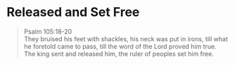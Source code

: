 # Released and Set Free

> Psalm 105:18-20<br>
They bruised his feet with shackles,
his neck was put in irons, till what he foretold came to pass,
till the word of the Lord proved him true. The king sent and released him,
the ruler of peoples set him free.

<!-- ## Table of contents

- Pondering 
    - [The Power of True Repentance](pondering/01-the-power-of-true-repentance.md)
    - [The Slender Thread](pondering/02-the-slender-thread.md)
    - [Truth or Consequence: The Final Separation](pondering/03-truth-or-consequence-the-final-separation.md)
    - [Exposing Self-Centered Teachings](pondering/04-exposing-self-centered-teachings.md)
    - [The Simplicity of Gospel](pondering/05-the-simplicity-of-gospel.md)
    - [The Necessity of Right Judgment](pondering/06-the-necessity-of-right-judgment.md)
    - [True Peace vs. Temporary Relief](pondering/07-true-peace-vs-temporary-relief.md)
- Poem
    - [Suffering](poem/01-suffering)
    - [Surpassing Expectation](poem/02-surpassing-expectation)
- Parables
    - [Good Actor](parables/01-good-actor.md)
    - [Copied Homework](parables/02-copied-homework.md)
- Prayers
    - [Help my unbelief](prayers/01-help-my-unbelief.md)
    - [Because You Ask So Much](prayers/02-because-you-ask-so-much.md)
    - [To What Extent Should I Keep Asking?](prayers/03-to-what-extent-should-i-keep-asking.md)
    - [Pray Without Ceasing](prayers/04-pray-without-ceasing.md)


---

[Back to top](#) -->